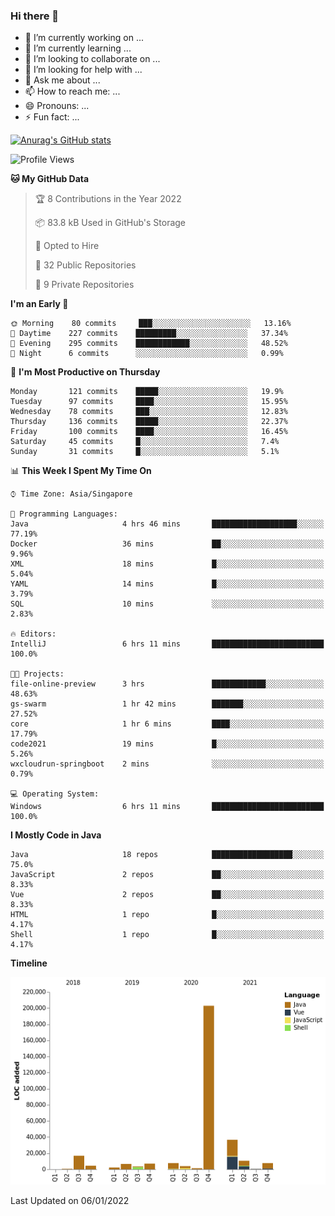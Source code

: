 ### Hi there 👋

- 🔭 I’m currently working on ...
- 🌱 I’m currently learning ...
- 👯 I’m looking to collaborate on ...
- 🤔 I’m looking for help with ...
- 💬 Ask me about ...
- 📫 How to reach me: ...
- 😄 Pronouns: ...
- ⚡ Fun fact: ...

[![Anurag's GitHub stats](https://github-readme-stats.vercel.app/api?username=xiumu2017&show_icons=true&theme=radical)](https://github.com/anuraghazra/github-readme-stats)

<!--
**xiumu2017/xiumu2017** is a ✨ _special_ ✨ repository because its `README.md` (this file) appears on your GitHub profile.

Here are some ideas to get you started:

- 🔭 I’m currently working on ...
- 🌱 I’m currently learning ...
- 👯 I’m looking to collaborate on ...
- 🤔 I’m looking for help with ...
- 💬 Ask me about ...
- 📫 How to reach me: ...
- 😄 Pronouns: ...
- ⚡ Fun fact: ...
-->

<!--START_SECTION:waka-->
![Profile Views](http://img.shields.io/badge/Profile%20Views-1-blue)

**🐱 My GitHub Data** 

> 🏆 8 Contributions in the Year 2022
 > 
> 📦 83.8 kB Used in GitHub's Storage 
 > 
> 💼 Opted to Hire
 > 
> 📜 32 Public Repositories 
 > 
> 🔑 9 Private Repositories  
 > 
**I'm an Early 🐤** 

```text
🌞 Morning    80 commits     ███░░░░░░░░░░░░░░░░░░░░░░   13.16% 
🌆 Daytime    227 commits    █████████░░░░░░░░░░░░░░░░   37.34% 
🌃 Evening    295 commits    ████████████░░░░░░░░░░░░░   48.52% 
🌙 Night      6 commits      ░░░░░░░░░░░░░░░░░░░░░░░░░   0.99%

```
📅 **I'm Most Productive on Thursday** 

```text
Monday       121 commits    █████░░░░░░░░░░░░░░░░░░░░   19.9% 
Tuesday      97 commits     ████░░░░░░░░░░░░░░░░░░░░░   15.95% 
Wednesday    78 commits     ███░░░░░░░░░░░░░░░░░░░░░░   12.83% 
Thursday     136 commits    █████░░░░░░░░░░░░░░░░░░░░   22.37% 
Friday       100 commits    ████░░░░░░░░░░░░░░░░░░░░░   16.45% 
Saturday     45 commits     █░░░░░░░░░░░░░░░░░░░░░░░░   7.4% 
Sunday       31 commits     █░░░░░░░░░░░░░░░░░░░░░░░░   5.1%

```


📊 **This Week I Spent My Time On** 

```text
⌚︎ Time Zone: Asia/Singapore

💬 Programming Languages: 
Java                     4 hrs 46 mins       ███████████████████░░░░░░   77.19% 
Docker                   36 mins             ██░░░░░░░░░░░░░░░░░░░░░░░   9.96% 
XML                      18 mins             █░░░░░░░░░░░░░░░░░░░░░░░░   5.04% 
YAML                     14 mins             █░░░░░░░░░░░░░░░░░░░░░░░░   3.79% 
SQL                      10 mins             ░░░░░░░░░░░░░░░░░░░░░░░░░   2.83%

🔥 Editors: 
IntelliJ                 6 hrs 11 mins       █████████████████████████   100.0%

🐱‍💻 Projects: 
file-online-preview      3 hrs               ████████████░░░░░░░░░░░░░   48.63% 
gs-swarm                 1 hr 42 mins        ███████░░░░░░░░░░░░░░░░░░   27.52% 
core                     1 hr 6 mins         ████░░░░░░░░░░░░░░░░░░░░░   17.79% 
code2021                 19 mins             █░░░░░░░░░░░░░░░░░░░░░░░░   5.26% 
wxcloudrun-springboot    2 mins              ░░░░░░░░░░░░░░░░░░░░░░░░░   0.79%

💻 Operating System: 
Windows                  6 hrs 11 mins       █████████████████████████   100.0%

```

**I Mostly Code in Java** 

```text
Java                     18 repos            ██████████████████░░░░░░░   75.0% 
JavaScript               2 repos             ██░░░░░░░░░░░░░░░░░░░░░░░   8.33% 
Vue                      2 repos             ██░░░░░░░░░░░░░░░░░░░░░░░   8.33% 
HTML                     1 repo              █░░░░░░░░░░░░░░░░░░░░░░░░   4.17% 
Shell                    1 repo              █░░░░░░░░░░░░░░░░░░░░░░░░   4.17%

```


**Timeline**

![Chart not found](https://raw.githubusercontent.com/xiumu2017/xiumu2017/main/charts/bar_graph.png) 


 Last Updated on 06/01/2022
<!--END_SECTION:waka-->
